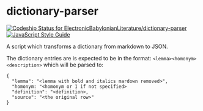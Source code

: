 # dictionary-parser

[ ![Codeship Status for ElectronicBabylonianLiterature/dictionary-parser](https://app.codeship.com/projects/b1517250-34cc-0136-b3a0-0a4605642058/status?branch=master)](https://app.codeship.com/projects/289131)
[![JavaScript Style Guide](https://img.shields.io/badge/code_style-standard-brightgreen.svg)](https://standardjs.com)

A script which transforms a dictionary from markdown to JSON.

The dictionary entries are is expected to be in the format: `<lemma><homonym><description>` which will be parsed to:
```
{
  "lemma": "<lemma with bold and italics mardown removed>",
  "homonym: "<homonym or I if not specified>
  "definition": "<definition>,
  "source": "<the original row>"
}
```